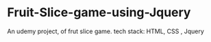 # Fruit-Slice-game-using-Jquery
An udemy project, of frut slice game.
tech stack: HTML, CSS , Jquery

